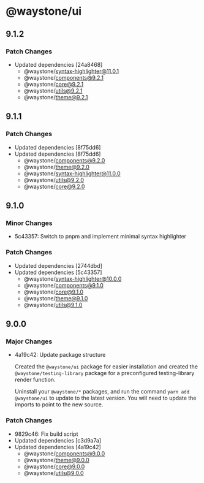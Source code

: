 # @waystone/ui

## 9.1.2

### Patch Changes

- Updated dependencies [24a8468]
  - @waystone/syntax-highlighter@11.0.1
  - @waystone/components@9.2.1
  - @waystone/core@9.2.1
  - @waystone/utils@9.2.1
  - @waystone/theme@9.2.1

## 9.1.1

### Patch Changes

- Updated dependencies [8f75dd6]
- Updated dependencies [8f75dd6]
  - @waystone/components@9.2.0
  - @waystone/theme@9.2.0
  - @waystone/syntax-highlighter@11.0.0
  - @waystone/utils@9.2.0
  - @waystone/core@9.2.0

## 9.1.0

### Minor Changes

- 5c43357: Switch to pnpm and implement minimal syntax highlighter

### Patch Changes

- Updated dependencies [2744dbd]
- Updated dependencies [5c43357]
  - @waystone/syntax-highlighter@10.0.0
  - @waystone/components@9.1.0
  - @waystone/core@9.1.0
  - @waystone/theme@9.1.0
  - @waystone/utils@9.1.0

## 9.0.0

### Major Changes

- 4a19c42: Update package structure

  Created the `@waystone/ui` package for easier installation and created the `@waystone/testing-library`
  package for a preconfigured testing-library render function.

  Uninstall your `@waystone/*` packages, and run the command `yarn add @waystone/ui`
  to update to the latest version. You will need to update the imports to point
  to the new source.

### Patch Changes

- 9829c46: Fix build script
- Updated dependencies [c3d9a7a]
- Updated dependencies [4a19c42]
  - @waystone/components@9.0.0
  - @waystone/theme@9.0.0
  - @waystone/core@9.0.0
  - @waystone/utils@9.0.0
